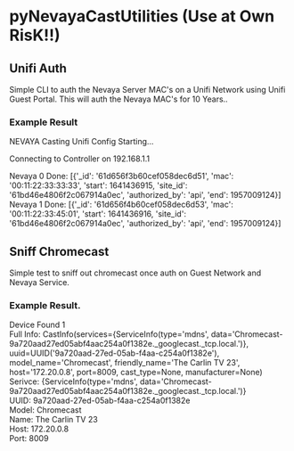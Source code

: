 # pyNevayaCastUtilities (Use at Own RisK!!)

## Unifi Auth
Simple CLI to auth the Nevaya Server MAC's on a Unifi Network using Unifi Guest Portal. This will auth the Nevaya MAC's for 10 Years..

### Example Result
NEVAYA Casting Unifi Config Starting...  
  
  Connecting to Controller on 192.168.1.1  
  
Nevaya 0 Done: [{'_id': '61d656f3b60cef058dec6d51', 'mac': '00:11:22:33:33:33', 'start': 1641436915, 'site_id': '61bd46e4806f2c067914a0ec', 'authorized_by': 'api', 'end': 1957009124}]  
Nevaya 1 Done: [{'_id': '61d656f4b60cef058dec6d53', 'mac': '00:11:22:33:45:01', 'start': 1641436916, 'site_id': '61bd46e4806f2c067914a0ec', 'authorized_by': 'api', 'end': 1957009124}]  


## Sniff Chromecast
Simple test to sniff out chromecast once auth on Guest Network and Nevaya Service.

### Example Result.
Device Found  1   
  Full Info:  CastInfo(services={ServiceInfo(type='mdns', data='Chromecast-9a720aad27ed05abf4aac254a0f1382e._googlecast._tcp.local.')}, uuid=UUID('9a720aad-27ed-05ab-f4aa-c254a0f1382e'), model_name='Chromecast', friendly_name='The Carlin TV 23', host='172.20.0.8', port=8009, cast_type=None, manufacturer=None)  
    Serivce:   {ServiceInfo(type='mdns', data='Chromecast-9a720aad27ed05abf4aac254a0f1382e._googlecast._tcp.local.')}  
    UUID:   9a720aad-27ed-05ab-f4aa-c254a0f1382e  
    Model:  Chromecast  
    Name:   The Carlin TV 23  
    Host:   172.20.0.8  
    Port:   8009  
